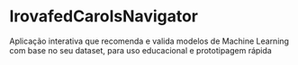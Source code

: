 # IrovafedCarolsNavigator
Aplicação interativa que recomenda e valida modelos de Machine Learning com base no seu dataset, para uso educacional e prototipagem rápida
